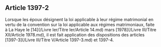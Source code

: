 Article 1397-2
----
Lorsque les époux désignent la loi applicable à leur régime matrimonial en vertu
de la convention sur la loi applicable aux régimes matrimoniaux, faite à La Haye
le [14](/Livre Ier/Titre Ier/Article 14.md) mars [1978](/Livre III/Titre XII/Article 1978.md), il est fait application des dispositions des articles [1397-3](/Livre III/Titre V/Article 1397-3.md) et
1397-4.
